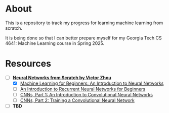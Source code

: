 # About
This is a repository to track my progress for learning machine learning from scratch.

It is being done so that I can better prepare myself for my Georgia Tech CS 4641: Machine Learning course in Spring 2025.

# Resources
- [ ] **[Neural Networks from Scratch by Victor Zhou](https://victorzhou.com/series/neural-networks-from-scratch/#the-series)**
  - [X] [Machine Learning for Beginners: An Introduction to Neural Networks](https://victorzhou.com/blog/intro-to-neural-networks/)
  - [ ] [An Introduction to Recurrent Neural Networks for Beginners](https://victorzhou.com/blog/intro-to-rnns/)
  - [ ] [CNNs, Part 1: An Introduction to Convolutional Neural Networks](https://victorzhou.com/blog/intro-to-rnns/)
  - [ ] [CNNs, Part 2: Training a Convolutional Neural Network](https://victorzhou.com/blog/intro-to-cnns-part-2/)
- [ ] **TBD**
